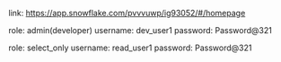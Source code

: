link: https://app.snowflake.com/pvvvuwp/ig93052/#/homepage

role: admin(developer)
username: dev_user1
password: Password@321

role: select_only
username: read_user1
password: Password@321

